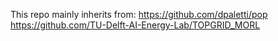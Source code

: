 This repo mainly inherits from:
https://github.com/dpaletti/pop
https://github.com/TU-Delft-AI-Energy-Lab/TOPGRID_MORL
